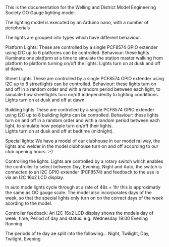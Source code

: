 This is the documentation for the Welling and District Model Engineering Society 
OO Gauge lighting model.

The lighting model is executed by an Arduino nano, with a number of peripherials 

The lights are grouped into types which have different behaviour.

Platform Lights:
These are controlled by a single PCF8574 GPIO extender using I2C up to 6 platforms
 can be controlled.
Behaviour: 
these lights illuminate one platfprm at a time to simulate the station master 
walking from platform to platform turning on/off the lights. Lights turn on at dusk 
and off at dawn.

Street Lights
These are controlled by a single PCF8574 GPIO extender using I2C up to 8 streetlights 
 can be controlled.
Behaviour:
these lights turn on and off in a random order and with a random period between each 
light, to simulate how streetlights turn on/off independently to lighting condittions. 
Lights turn on at dusk and off at dawn.

Building lights 
These are controlled by a single PCF8574 GPIO extender using I2C up to 8 building lights
 can be controlled.
Behaviour: 
these lights turn on and off in a random order and with a random period between each 
light, to simulate how people turn on/off their lights.   
Lights turn on at dusk and off at bedtime (midnight).

Special lights:
We have a model of our  clubhouse in our model railway, the lights and welder in the model
clubhouse turn on and off according to our club opening hours. :-)


Controlling the lights:
Lights are controlled by a rotary switch which enables the controller to select between 
Day, Evening, Night and Auto, the switch is connected to an I2C GPIO extender (PCF8574) 
and feedback to the use is via an I2C 16x2 LCD display.

In auto mode lights cycle through at a rate of 48s = 1hr this is approximatly the same
 as OO gauge scale. The model also incorporates days of the week, so that the special 
lights only  turn on on the correct days of the week acording to the model.

Controller feedback:
An I2C 16x2 LCD display shows the models day of week, time, Period of day and status.
e.g.
Wednesday  19:00
Evening  Running 

The periods of te day ae split into the following...
Night, Twilight, Day, Twilight, Evening


